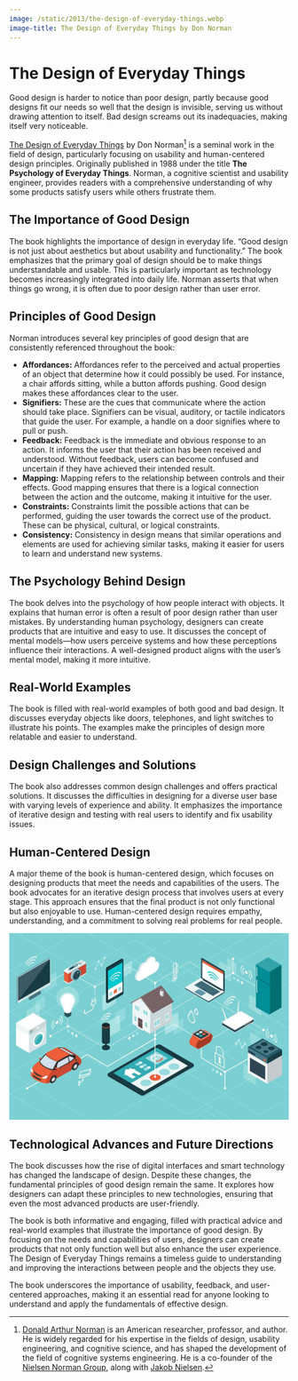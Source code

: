 ```yaml
---
image: /static/2013/the-design-of-everyday-things.webp
image-title: The Design of Everyday Things by Don Norman
---
```


# The Design of Everyday Things

Good design is harder to notice than poor design, partly because good designs fit our needs so well that the design is invisible, serving us without drawing attention to itself. Bad design screams out its inadequacies, making itself very noticeable.

[The Design of Everyday Things](https://en.wikipedia.org/wiki/The_Design_of_Everyday_Things) by Don Norman[^DonNorman] is a seminal work in the field of design, particularly focusing on usability and human-centered design principles. Originally published in 1988 under the title **The Psychology of Everyday Things**. Norman, a cognitive scientist and usability engineer, provides readers with a comprehensive understanding of why some products satisfy users while others frustrate them.

## The Importance of Good Design

The book highlights the importance of design in everyday life. “Good design is not just about aesthetics but about usability and functionality.” The book emphasizes that the primary goal of design should be to make things understandable and usable. This is particularly important as technology becomes increasingly integrated into daily life. Norman asserts that when things go wrong, it is often due to poor design rather than user error.

## Principles of Good Design

Norman introduces several key principles of good design that are consistently referenced throughout the book:

- **Affordances:** Affordances refer to the perceived and actual properties of an object that determine how it could possibly be used. For instance, a chair affords sitting, while a button affords pushing. Good design makes these affordances clear to the user.
- **Signifiers:** These are the cues that communicate where the action should take place. Signifiers can be visual, auditory, or tactile indicators that guide the user. For example, a handle on a door signifies where to pull or push.
- **Feedback:** Feedback is the immediate and obvious response to an action. It informs the user that their action has been received and understood. Without feedback, users can become confused and uncertain if they have achieved their intended result.
- **Mapping:** Mapping refers to the relationship between controls and their effects. Good mapping ensures that there is a logical connection between the action and the outcome, making it intuitive for the user.
- **Constraints:** Constraints limit the possible actions that can be performed, guiding the user towards the correct use of the product. These can be physical, cultural, or logical constraints.
- **Consistency:** Consistency in design means that similar operations and elements are used for achieving similar tasks, making it easier for users to learn and understand new systems.

## The Psychology Behind Design

The book delves into the psychology of how people interact with objects. It explains that human error is often a result of poor design rather than user mistakes. By understanding human psychology, designers can create products that are intuitive and easy to use. It discusses the concept of mental models—how users perceive systems and how these perceptions influence their interactions. A well-designed product aligns with the user’s mental model, making it more intuitive.

## Real-World Examples

The book is filled with real-world examples of both good and bad design. It discusses everyday objects like doors, telephones, and light switches to illustrate his points. The examples make the principles of design more relatable and easier to understand.

## Design Challenges and Solutions

The book also addresses common design challenges and offers practical solutions. It discusses the difficulties in designing for a diverse user base with varying levels of experience and ability. It emphasizes the importance of iterative design and testing with real users to identify and fix usability issues.

## Human-Centered Design

A major theme of the book is human-centered design, which focuses on designing products that meet the needs and capabilities of the users. The book advocates for an iterative design process that involves users at every stage. This approach ensures that the final product is not only functional but also enjoyable to use. Human-centered design requires empathy, understanding, and a commitment to solving real problems for real people.

![The Design of Everyday Technical Things](/static/2013/the-design-of-everyday-things.webp-technology.webp)

## Technological Advances and Future Directions

The book discusses how the rise of digital interfaces and smart technology has changed the landscape of design. Despite these changes, the fundamental principles of good design remain the same. It explores how designers can adapt these principles to new technologies, ensuring that even the most advanced products are user-friendly.

The book is both informative and engaging, filled with practical advice and real-world examples that illustrate the importance of good design. By focusing on the needs and capabilities of users, designers can create products that not only function well but also enhance the user experience. The Design of Everyday Things remains a timeless guide to understanding and improving the interactions between people and the objects they use.

The book underscores the importance of usability, feedback, and user-centered approaches, making it an essential read for anyone looking to understand and apply the fundamentals of effective design.

[^DonNorman]: [Donald Arthur Norman](https://en.wikipedia.org/wiki/Don_Norman) is an American researcher, professor, and author. He is widely regarded for his expertise in the fields of design, usability engineering, and cognitive science, and has shaped the development of the field of cognitive systems engineering. He is a co-founder of the [Nielsen Norman Group](https://en.wikipedia.org/wiki/Nielsen_Norman_Group), along with [Jakob Nielsen](https://en.wikipedia.org/wiki/Jakob_Nielsen_(usability_consultant)).